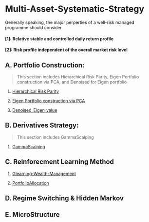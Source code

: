 # Multi-Asset-Systematic-Strategy
Generally speaking, the major perperties of a well-risk managed programme should consider.

#### [1]: Relative stable and controlled daily return profile
#### [2]: Risk profile independent of the overall market risk level

## A. Portfolio Construction:
> This section includes Hierarchical Risk Parity, Eigen Portfolio construction via PCA, and Denoised for Eigen portfolio
1.  [Hierarchical Risk Parity](https://github.com/michaelsyao/Multi-Asset-Systematic-Strategy/blob/main/SectionA.%20Portfolio%20Construction(HRP%2C%20PCA%2C%20Autoencoder)/01.PF_Hierarchical%20Risk%20Parity.ipynb)

2. [Eigen Portfolio construction via PCA](https://github.com/michaelsyao/Multi-Asset-Systematic-Strategy/blob/main/SectionA.%20Portfolio%20Construction(HRP%2C%20PCA%2C%20Autoencoder)/02.PF_Eigen.PCA.ipynb)

4. [Denoised_Eigen_value](https://github.com/michaelsyao/Multi-Asset-Systematic-Strategy/blob/main/SectionA.%20Portfolio%20Construction(HRP%2C%20PCA%2C%20Autoencoder)/04.PF_Denoised_Eigen_value.py)

## B. Derivatives Strategy:
> This section includes GammaScalping
1.  [GammaScalping](https://github.com/michaelsyao/Multi-Asset-Systematic-Strategy/blob/main/SectionA.%20Portfolio%20Construction(HRP%2C%20PCA%2C%20Autoencoder)/01.PF_Hierarchical%20Risk%20Parity.ipynb)

## C. Reinforecment Learning Method
1. [Glearning-Wealth-Management](https://github.com/michaelsyao/Portfolio_Construction_Projects/tree/main/ProjectC_ReinforementLearning/Glearning-Wealth-Management.ipynb)

2. [PortfolioAllocation](https://github.com/michaelsyao/Portfolio_Construction_Projects/tree/main/ProjectC_ReinforementLearning/PortfolioAllocation.ipynb)

## D. Regime Switching & Hidden Markov

## E. MicroStructure



